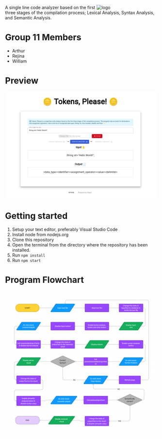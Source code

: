 <a href="#" ><img src="https://fontmeme.com/permalink/221111/e4659e7b309b4fbddd0a895b6fa913fd.png" width=40% align= "right" alt="logo" border="0"> <a/>
A single line code analyzer based on the first three stages of the compilation process; Lexical Analysis, Syntax Analysis, and Semantic Analysis.

# Group 11 Members
* Arthur
* Rejina
* William

# Preview

![image](./public/preview-img.png)

# Getting started

1. Setup your text editor, preferably Visual Studio Code
2. Install node from nodejs.org
3. Clone this repository
4. Open the terminal from the directory where the repository has been installed.
5. Run `npm install`
6. Run `npm start`

# Program Flowchart

![image](./public/flowchart.png)
